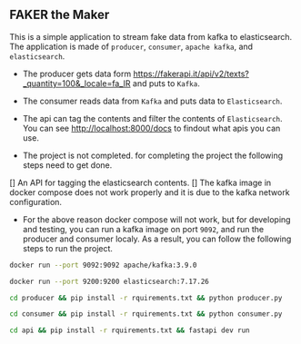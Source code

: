 ## FAKER the Maker

This is a simple application to stream fake data from kafka to elasticsearch.
The application is made of `producer`, `consumer`, `apache kafka`, and `elasticsearch`.

- The producer gets data form <https://fakerapi.it/api/v2/texts?_quantity=100&_locale=fa_IR>
  and puts to `Kafka`.

- The consumer reads data from `Kafka` and puts data to `Elasticsearch`.

- The api can tag the contents and filter the contents of `Elasticsearch`.
  You can see <http://localhost:8000/docs> to findout what apis you can use.

- The project is not completed. for completing the project the following steps need to get done.

[] An API for tagging the elasticsearch contents.
[] The kafka image in docker compose does not work properly and it is due to the kafka network configuration.

- For the above reason docker compose will not work, but for developing and testing, you can run a kafka image on port `9092`, and run the producer and consumer localy.
As a result, you can follow the following steps to run the project.

```bash
docker run --port 9092:9092 apache/kafka:3.9.0
```

```bash
docker run --port 9200:9200 elasticsearch:7.17.26
```

```bash
cd producer && pip install -r rquirements.txt && python producer.py
```

```bash
cd consumer && pip install -r rquirements.txt && python consumer.py
```

```bash
cd api && pip install -r rquirements.txt && fastapi dev run
```
